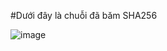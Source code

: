 #Dưới đây là chuỗi đã băm SHA256 

![image](https://github.com/tnamIT299/SHA256/assets/103489420/69d82df2-e8ae-4ab7-a5de-15209fb5c22e)
